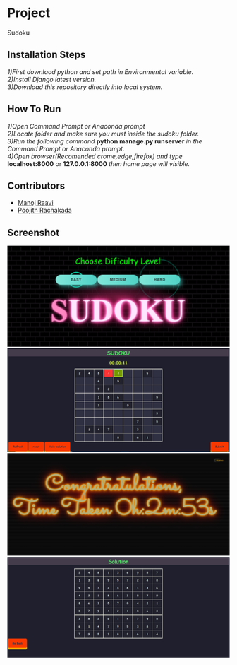 # **Project**
Sudoku
## **Installation Steps**
*1)First downlaod python and set path in Environmental variable.</br>2)Install Django latest version.</br>3)Download this repository directly into local system.*
## **How To Run**
*1)Open Command Prompt or Anaconda prompt</br>2)Locate folder and make sure you must inside the sudoku folder.</br>3)Run the following command* **python manage.py runserver** *in the Command Prompt or Anaconda prompt.</br>4)Open browser(Recomended crome,edge,firefox) and type* **localhost:8000** or **127.0.0.1:8000** *then home page will visible.*</br>
## **Contributors**
* [Manoj Raavi](https://github.com/RaaviManoj)
* [Poojith Rachakada](https://github.com/PoojithRachakada)
## **Screenshot**
![alt text](https://github.com/PoojithRachakada/sudoku-django/blob/main/images/homepage.png)
![alt text](https://github.com/PoojithRachakada/sudoku-django/blob/main/images/sudoku1.png)
![alt text](https://github.com/PoojithRachakada/sudoku-django/blob/main/images/wishes.png)
![alt text](https://github.com/PoojithRachakada/sudoku-django/blob/main/images/solution.png)


